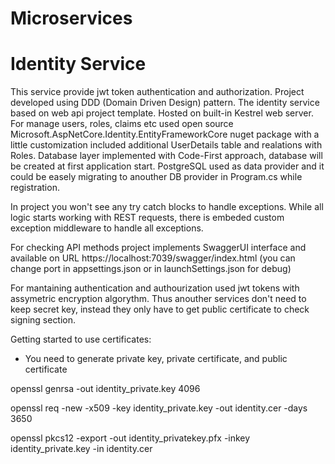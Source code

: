 # Microservices

# Identity Service
This service provide jwt token authentication and authorization. Project developed using DDD (Domain Driven Design) pattern. The identity service based on web api project template. Hosted on built-in Kestrel web server. For manage users, roles, claims etc used open source Microsoft.AspNetCore.Identity.EntityFrameworkCore nuget package with a little customization included additional UserDetails table and realations with Roles. Database layer implemented with Code-First approach, database will be created at first application start. PostgreSQL used as data provider and it could be easely migrating to anouther DB provider in Program.cs while registration.

In project you won't see any try catch blocks to handle exceptions. While all logic starts working with REST requests, there is embeded custom exception middleware to handle all exceptions.

For checking API methods project implements SwaggerUI interface and available on URL https://localhost:7039/swagger/index.html (you can change port in appsettings.json or in launchSettings.json for debug)

For mantaining authentication and authourization used jwt tokens with assymetric encryption algorythm. Thus anouther services don't need to keep secret key, instead they only have to get public certificate to check signing section.

Getting started to use certificates:
- You need to generate private key, private certificate, and public certificate
  
openssl genrsa -out identity_private.key 4096

openssl req -new -x509 -key identity_private.key -out identity.cer -days 3650

openssl pkcs12 -export -out identity_privatekey.pfx -inkey identity_private.key -in identity.cer
